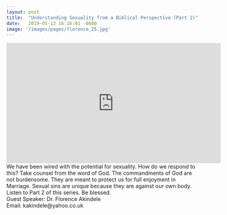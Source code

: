 ```yaml
---
layout: post
title:  "Understanding Sexuality from a Biblical Perspective (Part 2)"
date:   2019-05-13 16:16:01 -0600
image: '/images/pages/florence_25.jpg'
---
```

<iframe width="560" height="315" src="https://www.youtube.com/embed/IM6-KekxPw4" frameborder="0" allow="accelerometer; autoplay; encrypted-media; gyroscope; picture-in-picture" allowfullscreen></iframe>
We have been wired with the potential for sexuality. How do we respond to this? Take counsel from the word of God. The commandments of God are not burdensome. They are meant to protect us for full enjoyment in Marriage. Sexual sins are unique because they are against our own body. Listen to Part 2 of this series. Be blessed.  
<br>
Guest Speaker: Dr. Florence Akindele <br>
Email: kakindele@yahoo.co.uk
